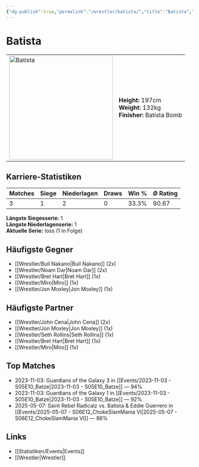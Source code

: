 ```yaml
---
{"dg-publish":true,"permalink":"/wrestler/batista/","title":"Batista","tags":["wrestler"],"noteIcon":""}
---
```



# Batista

<table>
        <tr>
        <td><img src="https://github.com/CptSpaulding1980/choke-slam-wrestling/releases/download/images/Batista.png" width="280" alt="Batista"></td>
        <td>
        <b>Height:</b> 197cm<br>
        <b>Weight:</b> 132kg<br>
        <b>Finisher:</b> Batista Bomb<br>
        </td>
        </tr>
        </table>
        
## Karriere-Statistiken

| Matches | Siege | Niederlagen | Draws | Win % | Ø Rating |
|---------|-------|-------------|-------|-------|-----------|
| 3 | 1 | 2 | 0 | 33.3% | 90.67 |

**Längste Siegesserie:** 1<br>**Längste Niederlagenserie:** 1<br>**Aktuelle Serie:** loss (1 in Folge)


## Häufigste Gegner
- [[Wrestler/Bull Nakano\|Bull Nakano]] (2x)
- [[Wrestler/Noam Dar\|Noam Dar]] (2x)
- [[Wrestler/Bret Hart\|Bret Hart]] (1x)
- [[Wrestler/Miro\|Miro]] (1x)
- [[Wrestler/Jon Moxley\|Jon Moxley]] (1x)

## Häufigste Partner
- [[Wrestler/John Cena\|John Cena]] (2x)
- [[Wrestler/Jon Moxley\|Jon Moxley]] (1x)
- [[Wrestler/Seth Rollins\|Seth Rollins]] (1x)
- [[Wrestler/Bret Hart\|Bret Hart]] (1x)
- [[Wrestler/Miro\|Miro]] (1x)

## Top Matches
- 2023-11-03: Guardians of the Galaxy 3 in [[Events/2023-11-03 - S05E10_Batze\|2023-11-03 - S05E10_Batze]] — 94%
- 2023-11-03: Guardians of the Galaxy 1 in [[Events/2023-11-03 - S05E10_Batze\|2023-11-03 - S05E10_Batze]] — 92%
- 2025-05-07: Saint Rebel Radicalz vs. Batista & Eddie Guerrero in [[Events/2025-05-07 - S06E12_ChokeSlamMania VI\|2025-05-07 - S06E12_ChokeSlamMania VI]] — 86%

## Links
- [[Statistiken/Events\|Events]]
- [[Wrestler\|Wrestler]]
